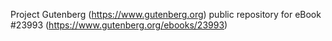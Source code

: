 Project Gutenberg (https://www.gutenberg.org) public repository for eBook #23993 (https://www.gutenberg.org/ebooks/23993)
